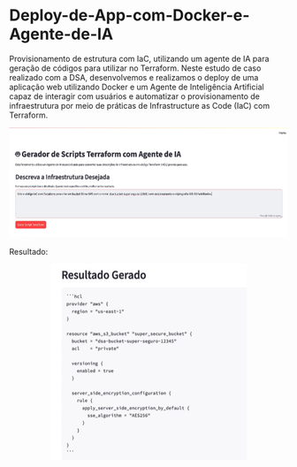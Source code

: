 # Deploy-de-App-com-Docker-e-Agente-de-IA

Provisionamento de estrutura com IaC, utilizando um agente de IA para geração de códigos para utilizar no Terraform. Neste estudo de caso realizado com a DSA, desenvolvemos e realizamos o 
deploy de uma aplicação web utilizando Docker e um Agente de Inteligência Artificial capaz de interagir com usuários e automatizar o provisionamento de infraestrutura por meio de práticas 
de Infrastructure as Code (IaC) com Terraform.
<div align="center">
  <img src="https://github.com/CamilaDeAlm/Deploy-de-App-com-Docker-e-Agente-de-IA/blob/main/folder/Captura%20de%20tela%202025-06-28%20145545.png" alt="Exemplo" width="largura" 
    height="altura">
</div>

Resultado:
<div align="center">
  <img src="https://github.com/CamilaDeAlm/Deploy-de-App-com-Docker-e-Agente-de-IA/blob/main/folder/Captura%20de%20tela%202025-06-28%20145657.png" alt="Exemplo" width="largura" height="altura">
</div>
